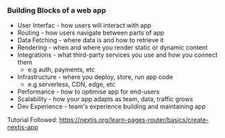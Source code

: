 ### Building Blocks of a web app

- User Interfac - how users will interact with app
- Routing - how users navigate between parts of app
- Data Fetching - where data is and how to retrieve it
- Rendering - when and where you render static or dynamic content
- Integrations - what third-party services you use and how you connect them 
    - e.g auth, payments, etc
- Infrastructure - where you deploy, store, run app code
    - e.g serverless, CDN, edge, etc    
- Performance - how to optimise app for end-users
- Scalability - how your app adapts as team, data, traffic grows
- Dev Experience - team's experience building and maintaining app

Tutorial Followed: https://nextjs.org/learn-pages-router/basics/create-nextjs-app 